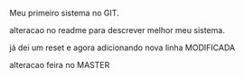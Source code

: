 Meu primeiro sistema no GIT.

alteracao no readme para descrever melhor meu sistema.

já dei um reset e agora adicionando nova linha MODIFICADA

alteracao feira no MASTER